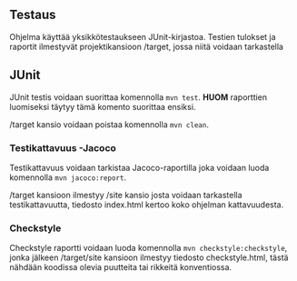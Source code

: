 ## Testaus

Ohjelma käyttää yksikkötestaukseen JUnit-kirjastoa. Testien tulokset ja raportit ilmestyvät projektikansioon /target, jossa niitä voidaan tarkastella

## JUnit

JUnit testis voidaan suorittaa komennolla `mvn test`. **HUOM** raporttien luomiseksi täytyy tämä komento suorittaa ensiksi.

/target kansio voidaan poistaa komennolla `mvn clean`.


### Testikattavuus -Jacoco

Testikattavuus voidaan tarkistaa Jacoco-raportilla joka voidaan luoda komennolla `mvn jacoco:report`.

/target kansioon ilmestyy /site kansio josta voidaan tarkastella testikattavuutta, tiedosto index.html kertoo koko ohjelman kattavuudesta.

### Checkstyle

Checkstyle raportti voidaan luoda komennolla `mvn checkstyle:checkstyle`, jonka jälkeen /target/site kansioon ilmestyy tiedosto checkstyle.html, tästä nähdään koodissa olevia puutteita tai rikkeitä konventiossa.
